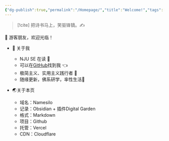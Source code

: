 ```yaml
---
{"dg-publish":true,"permalink":"/Homepage/","title":"Welcome!","tags":["home","gardenEntry"],"noteIcon":"1","created":"2023-04-18T13:20:23.720+08:00","updated":"2023-04-19T22:42:02.450+08:00"}
---
```



> [!cite] 把诗书马上，笑驱锋镝。✍️

👋 游客朋友，欢迎光临！

- 🤔 关于我
  - NJU SE 在读 📖
  - 可以在[GitHub](https://github.com/XR-Y)找到我 👈
  - 极简主义、实用主义践行者 🙌
  - 随缘更新，佛系研学，率性生活🎉
  
- 🌏关于本页
	- 域名：Namesilo
	- 记录：Obsidian + 插件Digital Garden
	- 格式：Markdown
	- 项目：Github
	- 托管：Vercel
	- CDN：Cloudflare